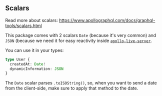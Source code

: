 ## Scalars

Read more about scalars:
https://www.apollographql.com/docs/graphql-tools/scalars.html

This package comes with 2 scalars `Date` (because it's very common) and `JSON` (because we need it for easy reactivity inside [`apollo-live-server`](https://github.com/cult-of-coders/apollo-live-server).

You can use it in your types:

```typescript
type User {
  createdAt: Date!
  dynamicInformation: JSON
}
```

The `Date` scalar parses `.toISOString()`, so, when you want to send a date from the client-side, make sure to apply that method to the date.

